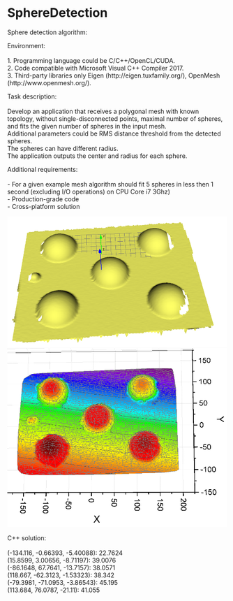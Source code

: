 # SphereDetection
<p>
 Sphere detection algorithm:<br>

 <p>
 Environment:<br><br>
 1. Programming language could be C/C++/OpenCL/CUDA.<br>
 2. Code compatible with Microsoft Visual C++ Compiler 2017.<br>
 3. Third-party libraries only Eigen (http://eigen.tuxfamily.org/), OpenMesh (http://www.openmesh.org/).<br>
 </p>

 <p>
 Task description:<br><br>
 Develop an application that receives a polygonal mesh with known topology, without single-disconnected points, maximal number of spheres, and fits the given number of spheres in the input mesh.<br>
 Additional parameters could be RMS distance threshold from the detected spheres.<br>
 The spheres can have different radius.<br>
 The application outputs the center and radius for each sphere.<br>
 </p>

 <p>
 Additional requirements:<br><br>
 - For a given example mesh algorithm should fit 5 spheres in less then 1 second (excluding I/O operations) on CPU Core i7 3Ghz)<br>
 - Production-grade code<br>
 - Cross-platform solution<br>
 </p>
</p>

<p>
 <img src="picture1.png">
 <img src="picture2.png">
</p>

<p>
 C++ solution:<br><br>
 (-134.116, -0.66393, -5.40088): 22.7624<br>
 (15.8599, 3.00656, -8.71197): 39.0076<br>
 (-86.1648, 67.7641, -13.7157): 38.0571<br>
 (118.667, -62.3123, -1.53323): 38.342<br>
 (-79.3981, -71.0953, -3.86543): 45.195<br>
 (113.684, 76.0787, -21.11): 41.055<br>
</p>

